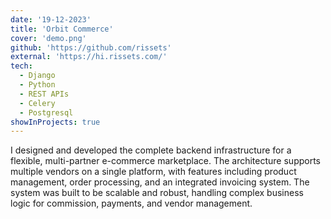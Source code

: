 ```yaml
---
date: '19-12-2023'
title: 'Orbit Commerce'
cover: 'demo.png'
github: 'https://github.com/rissets'
external: 'https://hi.rissets.com/'
tech:
  - Django
  - Python
  - REST APIs
  - Celery
  - Postgresql
showInProjects: true
---
```


I designed and developed the complete backend infrastructure for a flexible, multi-partner e-commerce marketplace. The architecture supports multiple vendors on a single platform, with features including product management, order processing, and an integrated invoicing system. The system was built to be scalable and robust, handling complex business logic for commission, payments, and vendor management.
